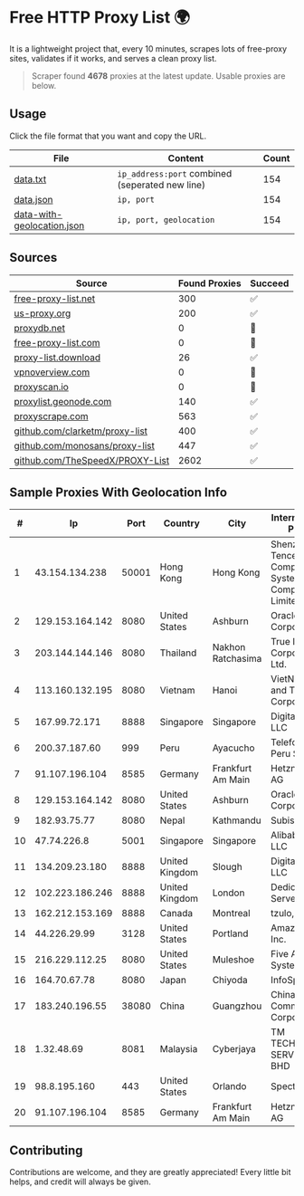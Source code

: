 
# Free HTTP Proxy List 🌍

It is a lightweight project that, every 10 minutes, scrapes lots of free-proxy sites, validates if it works, and serves a clean proxy list.


> Scraper found **4678** proxies at the latest update. Usable proxies are below.

## Usage

Click the file format that you want and copy the URL.


|File|Content|Count|
|----|-------|-----|
|[data.txt](https://raw.githubusercontent.com/themiralay/Proxy-List-World/master/data.txt)|`ip_address:port` combined (seperated new line)|154|
|[data.json](https://raw.githubusercontent.com/themiralay/Proxy-List-World/master/data.json)|`ip, port`|154|
|[data-with-geolocation.json](https://raw.githubusercontent.com/themiralay/Proxy-List-World/master/data-with-geolocation.json)|`ip, port, geolocation`|154|

## Sources

|Source|Found Proxies|Succeed|
|------|-------------|-------|
|[free-proxy-list.net](https://free-proxy-list.net)|300|✅|
|[us-proxy.org](https://www.us-proxy.org)|200|✅|
|[proxydb.net](http://proxydb.net)|0|🚫|
|[free-proxy-list.com](https://free-proxy-list.com/?page=&port=&type%5B%5D=http&type%5B%5D=https&up_time=0&search=Search)|0|🚫|
|[proxy-list.download](https://www.proxy-list.download/HTTP)|26|✅|
|[vpnoverview.com](https://vpnoverview.com/privacy/anonymous-browsing/free-proxy-servers)|0|🚫|
|[proxyscan.io](https://www.proxyscan.io)|0|🚫|
|[proxylist.geonode.com](https://proxylist.geonode.com/api/proxy-list?limit=300&page=1&sort_by=lastChecked&sort_type=desc&protocols=http,https)|140|✅|
|[proxyscrape.com](https://api.proxyscrape.com/v2/?request=displayproxies&protocol=http&timeout=10000&country=all&ssl=all&anonymity=all)|563|✅|
|[github.com/clarketm/proxy-list](https://raw.githubusercontent.com/clarketm/proxy-list/master/proxy-list-raw.txt)|400|✅|
|[github.com/monosans/proxy-list](https://raw.githubusercontent.com/monosans/proxy-list/main/proxies/http.txt)|447|✅|
|[github.com/TheSpeedX/PROXY-List](https://raw.githubusercontent.com/TheSpeedX/PROXY-List/master/http.txt)|2602|✅|


## Sample Proxies With Geolocation Info

|#|Ip|Port|Country|City|Internet Service Provider|
|-|--|----|-------|----|-------------------------|
|1|43.154.134.238|50001|Hong Kong|Hong Kong|Shenzhen Tencent Computer Systems Company Limited|
|2|129.153.164.142|8080|United States|Ashburn|Oracle Corporation|
|3|203.144.144.146|8080|Thailand|Nakhon Ratchasima|True Internet Corporation CO. Ltd.|
|4|113.160.132.195|8080|Vietnam|Hanoi|VietNam Post and Telecom Corporation|
|5|167.99.72.171|8888|Singapore|Singapore|DigitalOcean, LLC|
|6|200.37.187.60|999|Peru|Ayacucho|Telefonica del Peru S.A.A.|
|7|91.107.196.104|8585|Germany|Frankfurt Am Main|Hetzner Online AG|
|8|129.153.164.142|8080|United States|Ashburn|Oracle Corporation|
|9|182.93.75.77|8080|Nepal|Kathmandu|Subisu Cablenet|
|10|47.74.226.8|5001|Singapore|Singapore|Alibaba Cloud LLC|
|11|134.209.23.180|8888|United Kingdom|Slough|DigitalOcean, LLC|
|12|102.223.186.246|8888|United Kingdom|London|Dedicated Servers|
|13|162.212.153.169|8888|Canada|Montreal|tzulo, inc.|
|14|44.226.29.99|3128|United States|Portland|Amazon.com, Inc.|
|15|216.229.112.25|8080|United States|Muleshoe|Five Area Systems, LLC|
|16|164.70.67.78|8080|Japan|Chiyoda|InfoSphere|
|17|183.240.196.55|38080|China|Guangzhou|China Mobile Communications Corporation|
|18|1.32.48.69|8081|Malaysia|Cyberjaya|TM TECHNOLOGY SERVICES SDN BHD|
|19|98.8.195.160|443|United States|Orlando|Spectrum|
|20|91.107.196.104|8585|Germany|Frankfurt Am Main|Hetzner Online AG|



## Contributing

Contributions are welcome, and they are greatly appreciated! Every
little bit helps, and credit will always be given.

